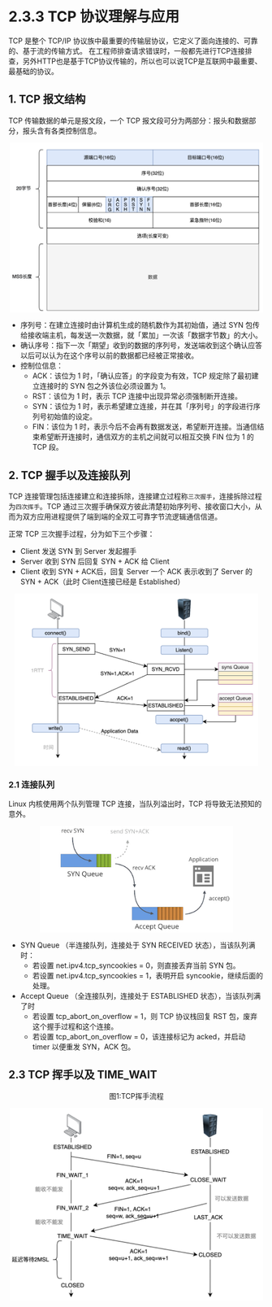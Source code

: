 # 2.3.3 TCP 协议理解与应用

TCP 是整个 TCP/IP 协议族中最重要的传输层协议，它定义了面向连接的、可靠的、基于流的传输方式。
在工程师排查请求错误时，一般都先进行TCP连接排查，另外HTTP也是基于TCP协议传输的，所以也可以说TCP是互联网中最重要、最基础的协议。


## 1. TCP 报文结构

 TCP 传输数据的单元是报文段，一个 TCP 报文段可分为两部分：报头和数据部分，报头含有各类控制信息。

<div  align="center">
	<img src="../assets/tcp.png" width = "500"  align=center />
</div>

- 序列号：在建立连接时由计算机生成的随机数作为其初始值，通过 SYN 包传给接收端主机，每发送一次数据，就「累加」一次该「数据字节数」的大小。
- 确认序号：指下一次「期望」收到的数据的序列号，发送端收到这个确认应答以后可以认为在这个序号以前的数据都已经被正常接收。
- 控制位信息：
	- ACK：该位为 1 时，「确认应答」的字段变为有效，TCP 规定除了最初建立连接时的 SYN 包之外该位必须设置为 1。
	- RST：该位为 1 时，表示 TCP 连接中出现异常必须强制断开连接。
	- SYN：该位为 1 时，表示希望建立连接，并在其「序列号」的字段进行序列号初始值的设定。
	- FIN：该位为 1 时，表示今后不会再有数据发送，希望断开连接。当通信结束希望断开连接时，通信双方的主机之间就可以相互交换 FIN 位为 1 的 TCP 段。

## 2. TCP 握手以及连接队列

TCP 连接管理包括连接建立和连接拆除，连接建立过程称`三次握手`，连接拆除过程为`四次挥手`。TCP 通过三次握手确保双方彼此清楚初始序列号、接收窗口大小，从而为双方应用进程提供了端到端的全双工可靠字节流逻辑通信信道。

正常 TCP 三次握手过程，分为如下三个步骤：

- Client 发送 SYN 到 Server 发起握手
- Server 收到 SYN 后回复 SYN + ACK 给 Client
- Client 收到 SYN + ACK后，回复 Server 一个 ACK 表示收到了 Server 的 SYN + ACK（此时 Client连接已经是 Established）

<div  align="center">
	<img src="../assets/tcp-handshake.jpeg" width = "480"  align=center />
</div>

### 2.1 连接队列

Linux 内核使用两个队列管理 TCP 连接，当队列溢出时，TCP 将导致无法预知的意外。

<div  align="center">
	<img src="../assets/syn-and-accept-queues.png" width = "380"  align=center />
</div>

- SYN Queue （半连接队列，连接处于 SYN RECEIVED 状态），当该队列满时：
	- 若设置 net.ipv4.tcp_syncookies = 0，则直接丢弃当前 SYN 包。
	- 若设置 net.ipv4.tcp_syncookies = 1，表明开启 syncookie，继续后面的处理。
- Accept Queue （全连接队列，连接处于 ESTABLISHED 状态），当该队列满了时
	- 若设置 tcp_abort_on_overflow = 1，则 TCP 协议栈回复 RST 包，废弃这个握手过程和这个连接。
	- 若设置 tcp_abort_on_overflow = 0，该连接标记为 acked，并启动 timer 以便重发 SYN，ACK 包。

## 2.3 TCP 挥手以及 TIME_WAIT

<div  align="center">
	<p>图1:TCP挥手流程</p>
	<img src="..//assets/tcp-handwave.png" width = "500"  align=center />
</div>